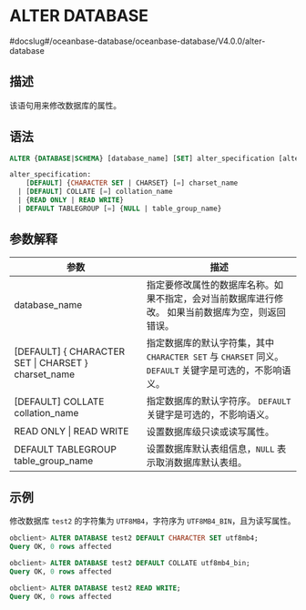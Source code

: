 ALTER DATABASE 
===================================
#docslug#/oceanbase-database/oceanbase-database/V4.0.0/alter-database


描述 
-----------------------

该语句用来修改数据库的属性。

语法 
-----------------------

```sql
ALTER {DATABASE|SCHEMA} [database_name] [SET] alter_specification [alter_specification ...];

alter_specification: 
    [DEFAULT] {CHARACTER SET | CHARSET} [=] charset_name
  | [DEFAULT] COLLATE [=] collation_name
  | {READ ONLY | READ WRITE}
  | DEFAULT TABLEGROUP [=] {NULL | table_group_name}
```



参数解释 
-------------------------



|                        **参数**                         |                                                        **描述**                                                        |
|-------------------------------------------------------|----------------------------------------------------------------------------------------------------------------------|
| database_name                                         | 指定要修改属性的数据库名称。如果不指定，会对当前数据库进行修改。 如果当前数据库为空，则返回错误。                                                    |
| \[DEFAULT\] { CHARACTER SET \| CHARSET } charset_name | 指定数据库的默认字符集，其中 `CHARACTER SET` 与 `CHARSET` 同义。 `DEFAULT` 关键字是可选的，不影响语义。                              |
| \[DEFAULT\] COLLATE collation_name                    | 指定数据库的默认字符序。 `DEFAULT` 关键字是可选的，不影响语义。                                                                |
| READ ONLY \| READ WRITE                               | 设置数据库级只读或读写属性。                                                                                                       |
| DEFAULT TABLEGROUP table_group_name                   | 设置数据库默认表组信息，`NULL` 表示取消数据库默认表组。                                                                                      |



示例 
-----------------------

修改数据库 `test2` 的字符集为 `UTF8MB4`，字符序为 `UTF8MB4_BIN`，且为读写属性。

```sql
obclient> ALTER DATABASE test2 DEFAULT CHARACTER SET utf8mb4;
Query OK, 0 rows affected  

obclient> ALTER DATABASE test2 DEFAULT COLLATE utf8mb4_bin;
Query OK, 0 rows affected  

obclient> ALTER DATABASE test2 READ WRITE;
Query OK, 0 rows affected 
```


